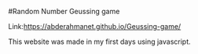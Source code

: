 #Random Number Geussing game

Link:https://abderahmanet.github.io/Geussing-game/

This website was made in my first days using javascript.
